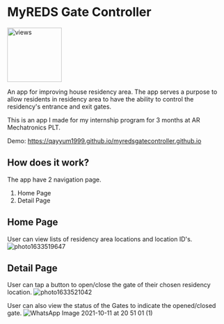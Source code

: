 # MyREDS Gate Controller
<a href="https://github.com/Qayyum1999"><img alt="views" title="Github views" src="https://komarev.com/ghpvc/?username=Qayyum1999&style=flat-square" width="125"/></a>

An app for improving house residency area. The app serves a purpose to allow residents in residency area to have the ability to control the residency's entrance and exit gates.

This is an app I made for my internship program for 3 months at AR Mechatronics PLT. 

Demo: https://qayyum1999.github.io/myredsgatecontroller.github.io

## How does it work?

The app have 2 navigation page.
1. Home Page
2. Detail Page

## Home Page
User can view lists of residency area locations and location ID's.
![photo1633519647](https://user-images.githubusercontent.com/90374083/136209340-31f833fb-d6ff-49aa-a8f9-798467133fa6.jpeg)

## Detail Page
User can tap a button to open/close the gate of their chosen residency location.
![photo1633521042](https://user-images.githubusercontent.com/90374083/136209457-6b612156-6d58-4415-a80e-c9435f3bcb5c.jpeg)

User can also view the status of the Gates to indicate the opened/closed gate.
![WhatsApp Image 2021-10-11 at 20 51 01 (1)](https://user-images.githubusercontent.com/90374083/136792960-82616bf4-9a81-418e-bd3c-1145fc39530c.jpeg)


